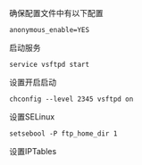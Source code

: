 确保配置文件中有以下配置
```
anonymous_enable=YES
```

启动服务
```
service vsftpd start
```

设置开启启动
```
chconfig --level 2345 vsftpd on
```

设置SELinux
```
setsebool -P ftp_home_dir 1
```

设置IPTables
```

```
